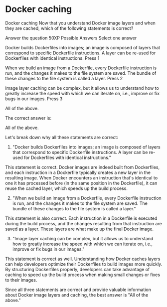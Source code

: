 # Docker caching

Docker caching
Now that you understand Docker image layers and when they are cached, which of the following statements is correct?

Answer the question
50XP
Possible Answers
Select one answer

Docker builds Dockerfiles into images; an image is composed of layers that correspond to specific Dockerfile instructions. A layer can be re-used for Dockerfiles with identical instructions.
Press
1

When we build an image from a Dockerfile, every Dockerfile instruction is run, and the changes it makes to the file system are saved. The bundle of these changes to the file system is called a layer.
Press
2

Image layer caching can be complex, but it allows us to understand how to greatly increase the speed with which we can iterate on, i.e., improve or fix bugs in our images.
Press
3

All of the above.

The correct answer is:

All of the above.

Let's break down why all these statements are correct:

1. "Docker builds Dockerfiles into images; an image is composed of layers that correspond to specific Dockerfile instructions. A layer can be re-used for Dockerfiles with identical instructions."

This statement is correct. Docker images are indeed built from Dockerfiles, and each instruction in a Dockerfile typically creates a new layer in the resulting image. When Docker encounters an instruction that's identical to one it has processed before (in the same position in the Dockerfile), it can reuse the cached layer, which speeds up the build process.

2. "When we build an image from a Dockerfile, every Dockerfile instruction is run, and the changes it makes to the file system are saved. The bundle of these changes to the file system is called a layer."

This statement is also correct. Each instruction in a Dockerfile is executed during the build process, and the changes resulting from that instruction are saved as a layer. These layers are what make up the final Docker image.

3. "Image layer caching can be complex, but it allows us to understand how to greatly increase the speed with which we can iterate on, i.e., improve or fix bugs in our images."

This statement is correct as well. Understanding how Docker caches layers can help developers optimize their Dockerfiles to build images more quickly. By structuring Dockerfiles properly, developers can take advantage of caching to speed up the build process when making small changes or fixes to their images.

Since all three statements are correct and provide valuable information about Docker image layers and caching, the best answer is "All of the above."